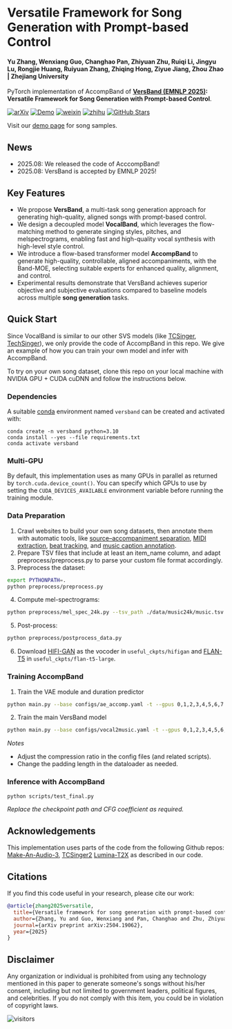 # Versatile Framework for Song Generation with Prompt-based Control

#### Yu Zhang, Wenxiang Guo, Changhao Pan, Zhiyuan Zhu, Ruiqi Li, Jingyu Lu, Rongjie Huang, Ruiyuan Zhang, Zhiqing Hong, Ziyue Jiang, Zhou Zhao | Zhejiang University

PyTorch implementation of AccompBand of **[VersBand (EMNLP 2025)](https://arxiv.org/abs/2504.19062): Versatile Framework for Song Generation with Prompt-based Control**.

[![arXiv](https://img.shields.io/badge/arXiv-Paper-<COLOR>.svg)](https://arxiv.org/abs/2504.19062)
[![Demo](https://img.shields.io/badge/🚀%20Demo%20Page-blue)](https://aaronz345.github.io/VersBandDemo/) 
[![weixin](https://img.shields.io/badge/-WeChat@语音之家-000000?logo=wechat&logoColor=07C160)](https://mp.weixin.qq.com/s/fsbNdPyfEFi-_QHOCy85RQ)
[![zhihu](https://img.shields.io/badge/-知乎-000000?logo=zhihu&logoColor=0084FF)](https://zhuanlan.zhihu.com/p/1943351555119097448)
[![GitHub Stars](https://img.shields.io/github/stars/AaronZ345/VersBand?style=social&label=GitHub+Stars)](https://github.com/AaronZ345/VersBand)

Visit our [demo page](https://aaronz345.github.io/VersBandDemo/) for song samples.

## News

- 2025.08: We released the code of AcccompBand!
- 2025.08: VersBand is accepted by EMNLP 2025!

## Key Features
- We propose **VersBand**, a multi-task song generation approach for generating high-quality, aligned songs with prompt-based control.
- We design a decoupled model **VocalBand**, which leverages the flow-matching method to generate singing styles, pitches, and melspectrograms, enabling fast and high-quality vocal synthesis with high-level style control.
- We introduce a flow-based transformer model **AccompBand** to generate high-quality, controllable, aligned accompaniments, with the Band-MOE, selecting suitable experts for enhanced quality, alignment, and control.
- Experimental results demonstrate that VersBand achieves superior objective and subjective evaluations compared to baseline models across multiple **song generation** tasks.

## Quick Start
Since VocalBand is similar to our other SVS models (like [TCSinger](https://github.com/AaronZ345/TCSinger), [TechSinger](https://github.com/gwx314/TechSinger)), we only provide the code of AccompBand in this repo. We give an example of how you can train your own model and infer with AccompBand.

To try on your own song dataset, clone this repo on your local machine with NVIDIA GPU + CUDA cuDNN and follow the instructions below.

### Dependencies

A suitable [conda](https://conda.io/) environment named `versband` can be created
and activated with:

```
conda create -n versband python=3.10
conda install --yes --file requirements.txt
conda activate versband
```

### Multi-GPU

By default, this implementation uses as many GPUs in parallel as returned by `torch.cuda.device_count()`. 
You can specify which GPUs to use by setting the `CUDA_DEVICES_AVAILABLE` environment variable before running the training module.

### Data Preparation 

1. Crawl websites to build your own song datasets, then annotate them with automatic tools, like [source–accompaniment separation](https://github.com/Anjok07/ultimatevocalremovergui), [MIDI extraction](https://github.com/RickyL-2000/ROSVOT), [beat tracking](https://github.com/mjhydri/BeatNet), and [music caption annotation](https://github.com/seungheondoh/lp-music-caps).
2. Prepare TSV files that include at least an item_name column, and adapt preprocess/preprocess.py to parse your custom file format accordingly.
3. Preprocess the dataset:
```bash
export PYTHONPATH=.
python preprocess/preprocess.py
```

4. Compute mel-spectrograms:

```bash
python preprocess/mel_spec_24k.py --tsv_path ./data/music24k/music.tsv --num_gpus 4 --max_duration 20
```

5. Post-process:

```bash
python preprocess/postprocess_data.py
```

6. Download [HIFI-GAN](https://drive.google.com/drive/folders/19DHgcdDHl0WOLulTtpSHPg9h7B7m-b_B?usp=drive_link) as the vocoder in `useful_ckpts/hifigan` and [FLAN-T5](https://huggingface.co/google/flan-t5-large) in `useful_ckpts/flan-t5-large`.

### Training AccompBand

1. Train the VAE module and duration predictor
```bash
python main.py --base configs/ae_accomp.yaml -t --gpus 0,1,2,3,4,5,6,7
```

2. Train the main VersBand model
   
```bash
python main.py --base configs/vocal2music.yaml -t --gpus 0,1,2,3,4,5,6,7
```

*Notes*  
- Adjust the compression ratio in the config files (and related scripts).  
- Change the padding length in the dataloader as needed.  

### Inference with AccompBand

```bash
python scripts/test_final.py
```

*Replace the checkpoint path and CFG coefficient as required.*


## Acknowledgements

This implementation uses parts of the code from the following Github repos:
[Make-An-Audio-3](https://github.com/Text-to-Audio/Make-An-Audio-3),
[TCSinger2](https://github.com/AaronZ345/TCSinger2)
[Lumina-T2X](https://github.com/Alpha-VLLM/Lumina-T2X)
as described in our code.

## Citations ##

If you find this code useful in your research, please cite our work:
```bib
@article{zhang2025versatile,
  title={Versatile framework for song generation with prompt-based control},
  author={Zhang, Yu and Guo, Wenxiang and Pan, Changhao and Zhu, Zhiyuan and Li, Ruiqi and Lu, Jingyu and Huang, Rongjie and Zhang, Ruiyuan and Hong, Zhiqing and Jiang, Ziyue and others},
  journal={arXiv preprint arXiv:2504.19062},
  year={2025}
}
```

## Disclaimer ##

Any organization or individual is prohibited from using any technology mentioned in this paper to generate someone's songs without his/her consent, including but not limited to government leaders, political figures, and celebrities. If you do not comply with this item, you could be in violation of copyright laws.

 ![visitors](https://visitor-badge.laobi.icu/badge?page_id=AaronZ345/VersBand)

